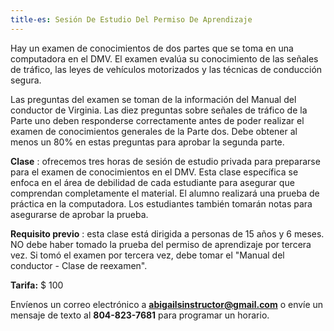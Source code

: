 ```yaml
---
title-es: Sesión De Estudio Del Permiso De Aprendizaje
---
```

Hay un examen de conocimientos de dos partes que se toma en una computadora en el DMV. El examen evalúa su conocimiento de las señales de tráfico, las leyes de vehículos motorizados y las técnicas de conducción segura.

Las preguntas del examen se toman de la información del Manual del conductor de Virginia. Las diez preguntas sobre señales de tráfico de la Parte uno deben responderse correctamente antes de poder realizar el examen de conocimientos generales de la Parte dos. Debe obtener al menos un 80% en estas preguntas para aprobar la segunda parte.

**Clase** : ofrecemos tres horas de sesión de estudio privada para prepararse para el examen de conocimientos en el DMV. Esta clase específica se enfoca en el área de debilidad de cada estudiante para asegurar que comprendan completamente el material. El alumno realizará una prueba de práctica en la computadora. Los estudiantes también tomarán notas para asegurarse de aprobar la prueba.

**Requisito previo** : esta clase está dirigida a personas de 15 años y 6 meses. NO debe haber tomado la prueba del permiso de aprendizaje por tercera vez. Si tomó el examen por tercera vez, debe tomar el "Manual del conductor - Clase de reexamen".

 **Tarifa:**  $ 100

Envíenos un correo electrónico a **abigailsinstructor@gmail.com** o envíe un mensaje de texto al **804-823-7681** para programar un horario.